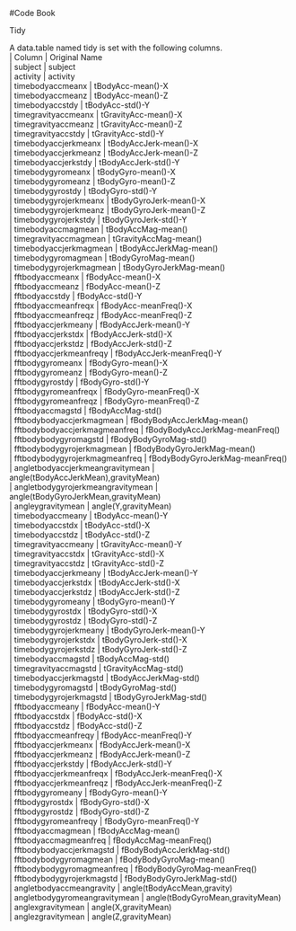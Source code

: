 #Code Book

Tidy

A data.table named tidy is set with the following columns.  <br />
|	Column	|	Original Name	<br />
|	subject	|	subject	<br />
|	activity	|	activity	<br />
|	timebodyaccmeanx	|	tBodyAcc-mean()-X	<br />
|	timebodyaccmeanz	|	tBodyAcc-mean()-Z	<br />
|	timebodyaccstdy	|	tBodyAcc-std()-Y	<br />
|	timegravityaccmeanx	|	tGravityAcc-mean()-X	<br />
|	timegravityaccmeanz	|	tGravityAcc-mean()-Z	<br />
|	timegravityaccstdy	|	tGravityAcc-std()-Y	<br />
|	timebodyaccjerkmeanx	|	tBodyAccJerk-mean()-X	<br />
|	timebodyaccjerkmeanz	|	tBodyAccJerk-mean()-Z	<br />
|	timebodyaccjerkstdy	|	tBodyAccJerk-std()-Y	<br />
|	timebodygyromeanx	|	tBodyGyro-mean()-X	<br />
|	timebodygyromeanz	|	tBodyGyro-mean()-Z	<br />
|	timebodygyrostdy	|	tBodyGyro-std()-Y	<br />
|	timebodygyrojerkmeanx	|	tBodyGyroJerk-mean()-X	<br />
|	timebodygyrojerkmeanz	|	tBodyGyroJerk-mean()-Z	<br />
|	timebodygyrojerkstdy	|	tBodyGyroJerk-std()-Y	<br />
|	timebodyaccmagmean	|	tBodyAccMag-mean()	<br />
|	timegravityaccmagmean	|	tGravityAccMag-mean()	<br />
|	timebodyaccjerkmagmean	|	tBodyAccJerkMag-mean()	<br />
|	timebodygyromagmean	|	tBodyGyroMag-mean()	<br />
|	timebodygyrojerkmagmean	|	tBodyGyroJerkMag-mean()	<br />
|	fftbodyaccmeanx	|	fBodyAcc-mean()-X	<br />
|	fftbodyaccmeanz	|	fBodyAcc-mean()-Z	<br />
|	fftbodyaccstdy	|	fBodyAcc-std()-Y	<br />
|	fftbodyaccmeanfreqx	|	fBodyAcc-meanFreq()-X	<br />
|	fftbodyaccmeanfreqz	|	fBodyAcc-meanFreq()-Z	<br />
|	fftbodyaccjerkmeany	|	fBodyAccJerk-mean()-Y	<br />
|	fftbodyaccjerkstdx	|	fBodyAccJerk-std()-X	<br />
|	fftbodyaccjerkstdz	|	fBodyAccJerk-std()-Z	<br />
|	fftbodyaccjerkmeanfreqy	|	fBodyAccJerk-meanFreq()-Y	<br />
|	fftbodygyromeanx	|	fBodyGyro-mean()-X	<br />
|	fftbodygyromeanz	|	fBodyGyro-mean()-Z	<br />
|	fftbodygyrostdy	|	fBodyGyro-std()-Y	<br />
|	fftbodygyromeanfreqx	|	fBodyGyro-meanFreq()-X	<br />
|	fftbodygyromeanfreqz	|	fBodyGyro-meanFreq()-Z	<br />
|	fftbodyaccmagstd	|	fBodyAccMag-std()	<br />
|	fftbodybodyaccjerkmagmean	|	fBodyBodyAccJerkMag-mean()	<br />
|	fftbodybodyaccjerkmagmeanfreq	|	fBodyBodyAccJerkMag-meanFreq()	<br />
|	fftbodybodygyromagstd	|	fBodyBodyGyroMag-std()	<br />
|	fftbodybodygyrojerkmagmean	|	fBodyBodyGyroJerkMag-mean()	<br />
|	fftbodybodygyrojerkmagmeanfreq	|	fBodyBodyGyroJerkMag-meanFreq()	<br />
|	angletbodyaccjerkmeangravitymean	|	angle(tBodyAccJerkMean),gravityMean)	<br />
|	angletbodygyrojerkmeangravitymean	|	angle(tBodyGyroJerkMean,gravityMean)	<br />
|	angleygravitymean	|	angle(Y,gravityMean)	<br />
|	timebodyaccmeany	|	tBodyAcc-mean()-Y	<br />
|	timebodyaccstdx	|	tBodyAcc-std()-X	<br />
|	timebodyaccstdz	|	tBodyAcc-std()-Z	<br />
|	timegravityaccmeany	|	tGravityAcc-mean()-Y	<br />
|	timegravityaccstdx	|	tGravityAcc-std()-X	<br />
|	timegravityaccstdz	|	tGravityAcc-std()-Z	<br />
|	timebodyaccjerkmeany	|	tBodyAccJerk-mean()-Y	<br />
|	timebodyaccjerkstdx	|	tBodyAccJerk-std()-X	<br />
|	timebodyaccjerkstdz	|	tBodyAccJerk-std()-Z	<br />
|	timebodygyromeany	|	tBodyGyro-mean()-Y	<br />
|	timebodygyrostdx	|	tBodyGyro-std()-X	<br />
|	timebodygyrostdz	|	tBodyGyro-std()-Z	<br />
|	timebodygyrojerkmeany	|	tBodyGyroJerk-mean()-Y	<br />
|	timebodygyrojerkstdx	|	tBodyGyroJerk-std()-X	<br />
|	timebodygyrojerkstdz	|	tBodyGyroJerk-std()-Z	<br />
|	timebodyaccmagstd	|	tBodyAccMag-std()	<br />
|	timegravityaccmagstd	|	tGravityAccMag-std()	<br />
|	timebodyaccjerkmagstd	|	tBodyAccJerkMag-std()	<br />
|	timebodygyromagstd	|	tBodyGyroMag-std()	<br />
|	timebodygyrojerkmagstd	|	tBodyGyroJerkMag-std()	<br />
|	fftbodyaccmeany	|	fBodyAcc-mean()-Y	<br />
|	fftbodyaccstdx	|	fBodyAcc-std()-X	<br />
|	fftbodyaccstdz	|	fBodyAcc-std()-Z	<br />
|	fftbodyaccmeanfreqy	|	fBodyAcc-meanFreq()-Y	<br />
|	fftbodyaccjerkmeanx	|	fBodyAccJerk-mean()-X	<br />
|	fftbodyaccjerkmeanz	|	fBodyAccJerk-mean()-Z	<br />
|	fftbodyaccjerkstdy	|	fBodyAccJerk-std()-Y	<br />
|	fftbodyaccjerkmeanfreqx	|	fBodyAccJerk-meanFreq()-X	<br />
|	fftbodyaccjerkmeanfreqz	|	fBodyAccJerk-meanFreq()-Z	<br />
|	fftbodygyromeany	|	fBodyGyro-mean()-Y	<br />
|	fftbodygyrostdx	|	fBodyGyro-std()-X	<br />
|	fftbodygyrostdz	|	fBodyGyro-std()-Z	<br />
|	fftbodygyromeanfreqy	|	fBodyGyro-meanFreq()-Y	<br />
|	fftbodyaccmagmean	|	fBodyAccMag-mean()	<br />
|	fftbodyaccmagmeanfreq	|	fBodyAccMag-meanFreq()	<br />
|	fftbodybodyaccjerkmagstd	|	fBodyBodyAccJerkMag-std()	<br />
|	fftbodybodygyromagmean	|	fBodyBodyGyroMag-mean()	<br />
|	fftbodybodygyromagmeanfreq	|	fBodyBodyGyroMag-meanFreq()	<br />
|	fftbodybodygyrojerkmagstd	|	fBodyBodyGyroJerkMag-std()	<br />
|	angletbodyaccmeangravity	|	angle(tBodyAccMean,gravity)	<br />
|	angletbodygyromeangravitymean	|	angle(tBodyGyroMean,gravityMean)	<br />
|	anglexgravitymean	|	angle(X,gravityMean)	<br />
|	anglezgravitymean	|	angle(Z,gravityMean)	<br />
				


		
